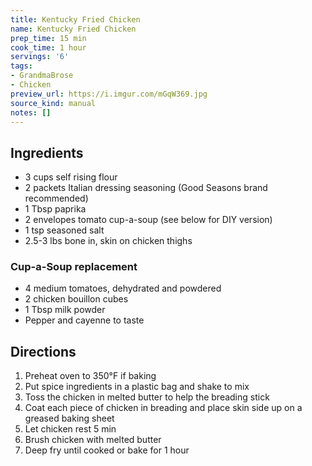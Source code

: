 ```yaml
---
title: Kentucky Fried Chicken
name: Kentucky Fried Chicken
prep_time: 15 min
cook_time: 1 hour
servings: '6'
tags:
- GrandmaBrose
- Chicken
preview_url: https://i.imgur.com/mGqW369.jpg
source_kind: manual
notes: []
---
```


## Ingredients
- 3 cups self rising flour
- 2 packets Italian dressing seasoning (Good Seasons brand recommended)
- 1 Tbsp paprika
- 2 envelopes tomato cup-a-soup (see below for DIY version)
- 1 tsp seasoned salt
- 2.5-3 lbs bone in, skin on chicken thighs

### Cup-a-Soup replacement 
- 4 medium tomatoes, dehydrated and powdered
- 2 chicken bouillon cubes
- 1 Tbsp milk powder
- Pepper and cayenne to taste


## Directions
1. Preheat oven to 350°F if baking
2. Put spice ingredients in a plastic bag and shake to mix
3. Toss the chicken in melted butter to help the breading stick
4. Coat each piece of chicken in breading and place skin side up on a greased baking sheet
5. Let chicken rest 5 min
6. Brush chicken with melted butter
7. Deep fry until cooked or bake for 1 hour
